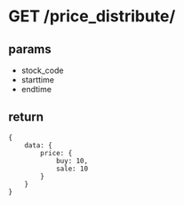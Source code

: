 # GET /price_distribute/

## params
- stock_code
- starttime
- endtime 

## return
```
{
    data: {
        price: {
            buy: 10,
            sale: 10
        }
    }
}
```

